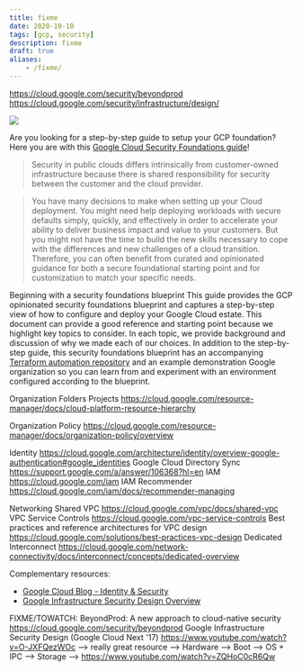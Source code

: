 ```yaml
---
title: fixme
date: 2020-10-10
tags: [gcp, security]
description: fixme
draft: true
aliases:
    - /fixme/
---
```

https://cloud.google.com/security/beyondprod
https://cloud.google.com/security/infrastructure/design/

[![](https://storage.googleapis.com/gweb-cloudblog-publish/images/GCP_Security_kLUG9v5.max-2200x2200.jpg)](https://storage.googleapis.com/gweb-cloudblog-publish/images/GCP_Security_kLUG9v5.max-2200x2200.jpg)

Are you looking for a step-by-step guide to setup your GCP foundation? Here you are with this [Google Cloud Security Foundations guide](https://services.google.com/fh/files/misc/google-cloud-security-foundations-guide.pdf)!

> Security in public clouds differs intrinsically from customer-owned infrastructure because there is shared responsibility for security between the customer and the cloud provider.

> You have many decisions to make when setting up your Cloud deployment. You might need help deploying workloads with secure defaults simply, quickly, and effectively in order to accelerate your ability to deliver business impact and value to your customers. But you might not have the time to build the new skills necessary to cope with the differences and new challenges of a cloud transition. Therefore, you can often benefit from curated and opinionated guidance for both a secure foundational starting point and for customization to match your specific needs.

Beginning with a security foundations blueprint
This guide provides the GCP opinionated security foundations blueprint and captures a step-by-step view of how to configure and deploy your Google Cloud estate. This document can provide a good reference and starting point because we highlight key topics to consider. In each topic, we provide background and discussion of why we made each of our choices. In addition to the step-by-step guide, this security foundations blueprint has an accompanying [Terraform automation repository](https://github.com/terraform-google-modules/terraform-example-foundation) and an example demonstration Google organization so you can learn from and experiment with an environment configured according to the blueprint.

Organization
Folders
Projects
https://cloud.google.com/resource-manager/docs/cloud-platform-resource-hierarchy

Organization Policy
https://cloud.google.com/resource-manager/docs/organization-policy/overview

Identity
https://cloud.google.com/architecture/identity/overview-google-authentication#google_identities
Google Cloud Directory Sync
https://support.google.com/a/answer/106368?hl=en
IAM
https://cloud.google.com/iam
IAM Recommender
https://cloud.google.com/iam/docs/recommender-managing

Networking
Shared VPC
https://cloud.google.com/vpc/docs/shared-vpc
VPC Service Controls
https://cloud.google.com/vpc-service-controls
Best practices and reference architectures for VPC design
https://cloud.google.com/solutions/best-practices-vpc-design
Dedicated Interconnect
https://cloud.google.com/network-connectivity/docs/interconnect/concepts/dedicated-overview

Complementary resources:
- [Google Cloud Blog - Identity & Security](https://cloud.google.com/blog/products/identity-security)
- [Google Infrastructure Security Design Overview](https://cloud.google.com/security/infrastructure/design)


FIXME/TOWATCH:
BeyondProd: A new approach to cloud-native security
https://cloud.google.com/security/beyondprod
Google Infrastructure Security Design (Google Cloud Next '17)
https://www.youtube.com/watch?v=O-JXFQezWOc
--> really great resource
--> Hardware --> Boot --> OS + IPC --> Storage --> 
https://www.youtube.com/watch?v=ZQHoC0cR6Qw
